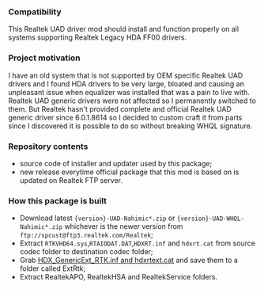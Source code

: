 ### Compatibility
This Realtek UAD driver mod should install and function properly on all systems supporting Realtek Legacy HDA FF00 drivers.
### Project motivation
I have an old system that is not supported by OEM specific Realtek UAD drivers and I found HDA drivers to be very large, bloated and causing an unpleasant issue when equalizer was installed that was a pain to live with. Realtek UAD generic drivers were not affected so I permanently switched to them.  But Realtek hasn't provided complete and official Realtek UAD generic driver since 6.0.1.8614 so I decided to custom craft it from parts since I discovered it is possible to do so without breaking WHQL signature.
### Repository contents
- source code of installer and updater used by this package;
- new release everytime official package that this mod is based on is updated on Realtek FTP server.
### How this package is built
- Download latest `{version}-UAD-Nahimic*.zip` or  `{version}-UAD-WHQL-Nahimic*.zip` whichever is the newer version from `ftp://spcust@ftp3.realtek.com/Realtek`;
- Extract `RTKVHD64.sys`,`RTAIODAT.DAT`,`HDXRT.inf` and `hdxrt.cat` from source codec folder to destination codec folder;
- Grab [HDX_GenericExt_RTK.inf and hdxrtext.cat](https://github.com/alanfox2000/realtek-universal-audio-driver/tree/master/UAD/Realtek/ExtRtk_8688) and save them to a folder called ExtRtk;
- Extract RealtekAPO, RealtekHSA and RealtekService folders.
